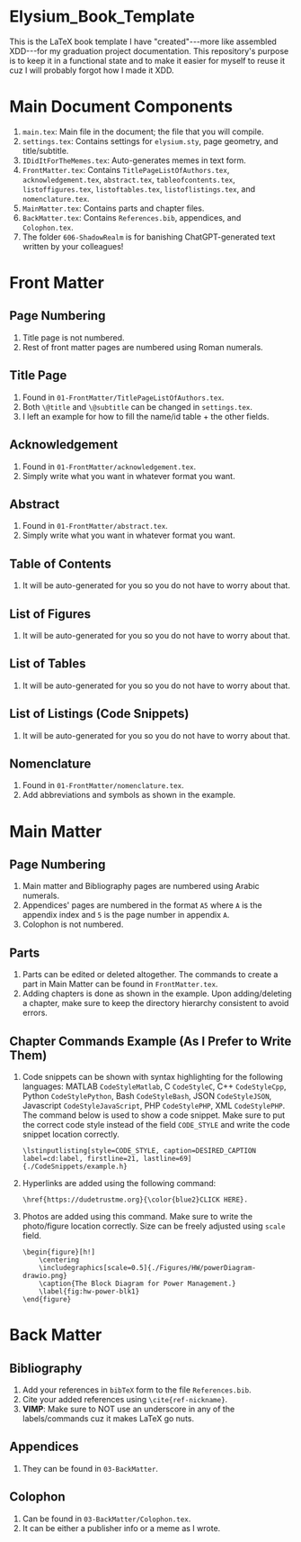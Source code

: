 # Elysium_Book_Template
This is the LaTeX book template I have "created"---more like assembled XDD---for my graduation project documentation. This repository's purpose is to keep it in a functional state and to make it easier for myself to reuse it cuz I will probably forgot how I made it XDD.

# Main Document Components
1. `main.tex`: Main file in the document; the file that you will compile.
2. `settings.tex`: Contains settings for `elysium.sty`, page geometry, and title/subtitle.
3. `IDidItForTheMemes.tex`: Auto-generates memes in text form.
4. `FrontMatter.tex`: Contains `TitlePageListOfAuthors.tex`, `acknowledgement.tex`, `abstract.tex`, `tableofcontents.tex`, `listoffigures.tex`, `listoftables.tex`, `listoflistings.tex`, and `nomenclature.tex`.
5. `MainMatter.tex`: Contains parts and chapter files.
6. `BackMatter.tex`: Contains `References.bib`, appendices, and `Colophon.tex`.
7. The folder `606-ShadowRealm` is for banishing ChatGPT-generated text written by your colleagues!

# Front Matter

## Page Numbering
1. Title page is not numbered.
2. Rest of front matter pages are numbered using Roman numerals.

## Title Page
1. Found in `01-FrontMatter/TitlePageListOfAuthors.tex`.
2. Both `\@title` and `\@subtitle` can be changed in `settings.tex`.
3. I left an example for how to fill the name/id table + the other fields.

## Acknowledgement
1. Found in `01-FrontMatter/acknowledgement.tex`.
2. Simply write what you want in whatever format you want.

## Abstract
1. Found in `01-FrontMatter/abstract.tex`.
2. Simply write what you want in whatever format you want.

## Table of Contents
1. It will be auto-generated for you so you do not have to worry about that.

## List of Figures
1. It will be auto-generated for you so you do not have to worry about that.

## List of Tables
1. It will be auto-generated for you so you do not have to worry about that.

## List of Listings (Code Snippets)
1. It will be auto-generated for you so you do not have to worry about that.

## Nomenclature
1. Found in `01-FrontMatter/nomenclature.tex`.
2. Add abbreviations and symbols as shown in the example.

# Main Matter

## Page Numbering
1. Main matter and Bibliography pages are numbered using Arabic numerals.
1. Appendices' pages are numbered in the format `A5` where `A` is the appendix index and `5` is the page number in appendix `A`.
1. Colophon is not numbered.

## Parts
1. Parts can be edited or deleted altogether. The commands to create a part in Main Matter can be found in `FrontMatter.tex`.
2. Adding chapters is done as shown in the example. Upon adding/deleting a chapter, make sure to keep the directory hierarchy consistent to avoid errors.

## Chapter Commands Example (As I Prefer to Write Them)
1. Code snippets can be shown with syntax highlighting for the following languages: MATLAB `CodeStyleMatlab`, C `CodeStyleC`, C++ `CodeStyleCpp`, Python `CodeStylePython`, Bash `CodeStyleBash`, JSON `CodeStyleJSON`, Javascript `CodeStyleJavaScript`, PHP `CodeStylePHP`, XML `CodeStylePHP`. The command below is used to show a code snippet. Make sure to put the correct code style instead of the field `CODE_STYLE` and write the code snippet location correctly.
   ```
   \lstinputlisting[style=CODE_STYLE, caption=DESIRED_CAPTION label=cd:label, firstline=21, lastline=69]{./CodeSnippets/example.h}
   ```
   
2. Hyperlinks are added using the following command:
   ```
   \href{https://dudetrustme.org}{\color{blue2}CLICK HERE}.
   ```

3. Photos are added using this command. Make sure to write the photo/figure location correctly. Size can be freely adjusted using `scale` field.
   ```
   \begin{figure}[h!]
       \centering
       \includegraphics[scale=0.5]{./Figures/HW/powerDiagram-drawio.png}
       \caption{The Block Diagram for Power Management.}
       \label{fig:hw-power-blk1}
   \end{figure}
   ```

# Back Matter

## Bibliography
1. Add your references in `bibTeX` form to the file `References.bib`.
2. Cite your added references using `\cite{ref-nickname}`.
3. **VIMP**: Make sure to NOT use an underscore in any of the labels/commands cuz it makes LaTeX go nuts.

## Appendices
1. They can be found in `03-BackMatter`.

## Colophon
1. Can be found in `03-BackMatter/Colophon.tex`.
2. It can be either a publisher info or a meme as I wrote.
